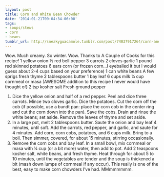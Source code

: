 ```yaml
---
layout: post
title: Corn and White Bean Chowder
date: '2014-01-21T00:04:34-06:00'
tags:
- soups/stews
- corn
- beans
tumblr_url: http://sneakyguacamole.tumblr.com/post/74037917264/corn-and-white-bean-chowder
---
```



Wow. Much creamy. So winter. Wow.
Thanks to A Couple of Cooks for this recipe!
1 yellow onion
½ red bell pepper
3 carrots
2 cloves garlic
1 pound red skinned potatoes
6 ears corn (or frozen corn…I eyeballed it but I would guess about 2-4 cups based on your preference)
1 can white beans
A few sprigs fresh thyme
2 tablespoons butter
1 bay leaf
6 cups milk
¼ cup cornmeal or masa (AWESOME addition to this recipe I never would have thought of)
2 tsp kosher salt
Fresh ground pepper
1. Dice the yellow onion and half of a red pepper. Peel and dice three carrots. Mince two cloves garlic. Dice the potatoes. Cut the corn off the cob (if possible, use a bundt pan: place the corn cob in the center ring and cut the corn down into the pan). Save the cobs. Drain and rinse the white beans; set aside. Remove the leaves of thyme and set aside.
2. In a large pot, melt 2 tablespoons butter. Saute the onion and bay leaf 4 minutes, until soft. Add the carrots, red pepper, and garlic, and saute for 4 minutes. Add corn, corn cobs, potatoes, and 6 cups milk. Bring to a boil. Then simmer, covered, for about 15 minutes, stirring occasionally.
3. Remove the corn cobs and bay leaf. In a small bowl, mix cornmeal or masa with ¼ cup (or a bit more) water, then add to pot. Add 2 teaspoons kosher salt, white beans, and fresh thyme. Heat through for about 5 to 10 minutes, until the vegetables are tender and the soup is thickened a bit (mash down lumps of cornmeal if any occur).
This really is one of the best, easy to make corn chowders I’ve had. 
MMmmmmmm.
